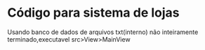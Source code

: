# Código para sistema de lojas
  Usando banco de dados de arquivos txt(interno)
  não inteiramente terminado,executavel src>View>MainView